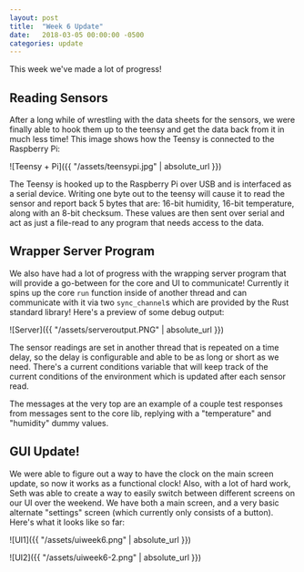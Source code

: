 ```yaml
---
layout: post
title:  "Week 6 Update"
date:   2018-03-05 00:00:00 -0500
categories: update
---
```

This week we've made a lot of progress!

## Reading Sensors

After a long while of wrestling with the data sheets for the sensors, we were finally able to hook them up to the teensy and get the data back from it in much less time! This image shows how the Teensy is connected to the Raspberry Pi:

![Teensy + Pi]({{ "/assets/teensypi.jpg" | absolute_url }})

The Teensy is hooked up to the Raspberry Pi over USB and is interfaced as a serial device. Writing one byte out to the teensy will cause it to read the sensor and report back 5 bytes that are: 16-bit humidity, 16-bit temperature, along with an 8-bit checksum. These values are then sent over serial and act as just a file-read to any program that needs access to the data.

## Wrapper Server Program

We also have had a lot of progress with the wrapping server program that will provide a go-between for the core and UI to communicate! Currently it spins up the core `run` function inside of another thread and can communicate with it via two `sync_channel`s which are provided by the Rust standard library! Here's a preview of some debug output:

![Server]({{ "/assets/serveroutput.PNG" | absolute_url }})

The sensor readings are set in another thread that is repeated on a time delay, so the delay is configurable and able to be as long or short as we need. There's a current conditions variable that will keep track of the current conditions of the environment which is updated after each sensor read.

The messages at the very top are an example of a couple test responses from messages sent to the core lib, replying with a "temperature" and "humidity" dummy values.

## GUI Update!

We were able to figure out a way to have the clock on the main screen update, so now it works as a functional clock! Also, with a lot of hard work, Seth was able to create a way to easily switch between different screens on our UI over the weekend. We have both a main screen, and a very basic alternate "settings" screen (which currently only consists of a button). Here's what it looks like so far:

![UI1]({{ "/assets/uiweek6.png" | absolute_url }})


![UI2]({{ "/assets/uiweek6-2.png" | absolute_url }})